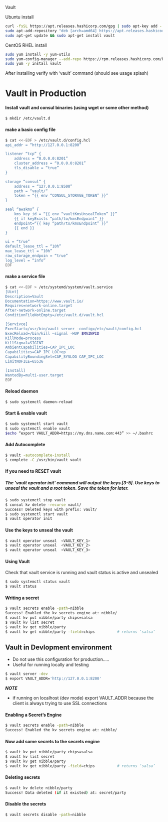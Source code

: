 Vault

Ubuntu install  
```bash
curl -fsSL https://apt.releases.hashicorp.com/gpg | sudo apt-key add -
sudo apt-add-repository "deb [arch=amd64] https://apt.releases.hashicorp.com $(lsb_release -cs) main"
sudo apt-get update && sudo apt-get install vault
```

CentOS RHEL install  
```bash
sudo yum install -y yum-utils
sudo yum-config-manager --add-repo https://rpm.releases.hashicorp.com/RHEL/hashicorp.repo
sudo yum -y install vault
```

After installing verify with ‘vault’ command (should see usage splash)


# Vault in Production
#### Install vault and consul binaries (using wget or some other method)

```bash
$ mkdir /etc/vault.d
```

####  make a basic config file
```bash
$ cat <<-EOF > /etc/vault.d/config.hcl
api_addr = “http://127.0.0.1:8200”

listener “tcp” {
	address = “0.0.0.0:8201”
	cluster_address = “0.0.0.0:8201”
	tls_disable = “true”
}

storage “consul” {
	address = “127.0.0.1:8500”
	path = “vault/“
	token = “{{ env “CONSUL_STORAGE_TOKEN” }}”
}

seal “awskms” {
	kms_key_id = “{{ env “vaultKmsUnsealToken” }}”
	{{ if keyExists “path/to/kmsEndpoint” }}
	endpoint=“{{ key “path/to/kmsEndpoint” }}”
	{{ end }}
}

ui = “true”
default_lease_ttl = “10h”
max_lease_ttl = “10h”
raw_storage_endpoin = “true”
log_level = “info”
EOF
```


#### make a service file
```bash
$ cat <<-EOF > /etc/systemd/system/vault.service
[Uint]
Description=Vault
Documentation=https://www.vault.io/
Requires=network-online.target
After-network-online.target
ConditionFileNotEmpty=/etc/vault.d/vault.hcl

[Servivce]
ExecStart=/usr/bin/vault server -config=/etc/vault/config.hcl
ExecReload=/bin/kill —signal -HUP $MAINPID
KillMode=process
KillSignal=SIGINT
AmbientCapabilities=CAP_IPC_LOC
Capabilities=CAP_IPC_LOC+ep
CapabilityBoundingSet=CAP_SYSLOG CAP_IPC_LOC
LimitNOFILE=65536

[Install]
WantedBy=multi-user.target
EOF
```


#### Reload daemon
```bash
$ sudo systemctl daemon-reload
```

#### Start & enable vault
```bash
$ sudo systemctl start vault
$ sudo systemctl enable vault
$echo “export VAULT_ADDR=https://my.dns.name.com:443” >> ~/.bashrc
```

#### Add Autocomplete
```bash
$ vault -autocomplete-install
$ complete -C /usr/bin/vault vault
```

#### If you need to RESET vault  
##### The 'vault operator init' command will output the keys [3-5]. Use keys to unseal the vault and a root token. Save the token for later.  
```bash
$ sudo systemctl stop vault
$ consul kv delete -recurse vault/
Success! Deleted keys with prefix: vault/
$ sudo systemctl start vault 
$ vault operator init
```

#### Use the keys to unseal the vault
```bash
$ vault operator unseal  <VAULT_KEY_1>
$ vault operator unseal  <VAULT_KEY_2>
$ vault operator unseal  <VAULT_KEY_3>
```


#### Using Vault
Check that vault service is running and vault status is active and unsealed
```bash
$ sudo systemctl status vault
$ vault status
```

#### Writing a secret
```bash
$ vault secrets enable -path=nibble
Success! Enabled the kv secrets engine at: nibble/
$ vault kv put nibble/party chips=salsa
$ vault kv list secret
$ vault kv get nibble/party
$ vault kv get nibble/party -field=chips          # returns ‘salsa’
```



## Vault in Devlopment environment
- Do not use this configuration for production.....
- Useful for running locally and testing
```bash
$ vault server -dev  
$ export VAULT_ADDR='http://127.0.0.1:8200'
```

***NOTE*** 
- if running on localhost (dev mode) export VAULT_ADDR because the client is always trying to use SSL connections 


#### Enabling a Secret’s Engine
```bash
$ vault secrets enable -path=nibble
Success! Enabled the kv secrets engine at: nibble/
```

#### Now add some secrets to the secrets engine
```bash
$ vault kv put nibble/party chips=salsa    
$ vault kv list secret                                    
$ vault kv get nibble/party   
$ vault kv get nibble/party -field=chips          # returns ‘salsa’                      
``` 

#### Deleting secrets
```bash
$ vault kv delete nibble/party
Success! Data deleted (if it existed) at: secret/party
```

#### Disable the secrets
```bash
$ vault secrets disable -path=nibble
```


